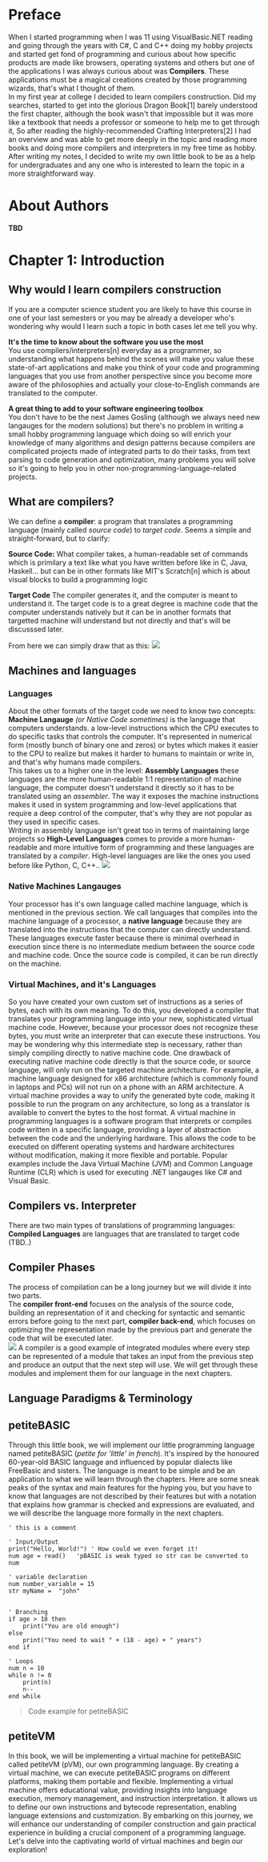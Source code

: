# Preface
When I started programming when I was 11 using VisualBasic.NET reading and going through the years with C#, C and C++ doing my hobby projects and started get fond of programming and curious about how specific products are made like browsers, operating systems and others but one of the applications I was always curious about was **Compilers**. These applications must be a magical creations created by those programming wizards, that's what I thought of them.  
In my first year at college I decided to learn compilers construction. Did my searches, started to get into the glorious Dragon Book[1] barely understood the first chapter, although the book wasn't that impossible but it was more like a textbook that needs a professor or someone to help me to get through it, So after reading the highly-recommended Crafting Interpreters[2] I had an overview and was able to get more deeply in the topic and reading more books and doing more compilers and interpreters in my free time as hobby.  
After writing my notes, I decided to write my own little book to be as a help for undergraduates and any one who is interested to learn the topic in a more straightforward way.

# About Authors
**TBD**

# Chapter 1: Introduction
## Why would I learn compilers construction
If you are a computer science student you are likely to have this course in one of your last semesters or you may be already a developer who's wondering why would I learn such a topic in both cases let me tell you why.  

**It's the time to know about the software you use the most**  
You use compilers/interpreters[n] everyday as a programmer, so understanding what happens behind the scenes will make you value these state-of-art applications and make you think of your code and programming languages that you use from another perspective since you become more aware of the philosophies and actually your close-to-English commands are translated to the computer.  

**A great thing to add to your software engineering toolbox**  
You don't have to be the next James Gosling (although we always need new langauges for the modern solutions) but there's no problem in writing a small hobby programming language which doing so will enrich your knowledge of many algorithms and design patterns because compilers are complicated projects made of integrated parts to do their tasks, from text parsing to code generation and optimization, many problems you will solve so it's going to help you in other non-programming-language-related projects.  

## What are compilers?
We can define a **compiler**: a program that translates a programming language (mainly called _source code_) to _target code_. Seems a simple and straight-forward, but to clarify:

**Source Code:** What compiler takes, a human-readable set of commands which is primilary a text like what you have written before like in C, Java, Haskell... but can be in other formats like MIT's Scratch[n] which is about visual blocks to build a programming logic

**Target Code** The compiler generates it, and the computer is meant to understand it. The target code is to a great degree is machine code that the computer understands natively but it can be in another formats that targetted machine will understand but not directly and that's will be discusssed later.

From here we can simply draw that as this:
![](images/chp1/fig1-1.PNG)

## Machines and languages
### Languages
About the other formats of the target code we need to know two concepts: **Machine Langauge** *(or Native Code sometimes)* is the language that computers understands. a low-level instructions which the CPU executes to do specific tasks that controls the computer. It's represented in numerical form (mostly bunch of binary one and zeros) or bytes which makes it easier to the CPU to realize but makes it harder to humans to maintain or write in, and that's why humans made compilers.  
This takes us to a higher one in the level: **Assembly Languages** these languages are the more human-readable 1:1 representation of machine language, the computer doesn't understand it directly so it has to be translated using an *assembler*. The way it exposes the machine instructions makes it used in system programming and low-level applications that require a deep control of the computer, that's why they are not popular as they used in specific cases.  
Writing in assembly language isn't great too in terms of maintaining large projects so **High-Level Languages** comes to provide a more human-readable and more intuitive form of programming and these languages are translated by a *compiler*. High-level languages are like the ones you used before like Python, C, C++.. 
![](images/chp1/fig1-2.PNG) 

### Native Machines Langauges
Your processor has it's own language called machine language, which is mentioned in the previous section. We call languages that compiles into the machine language of a processor, a **native language** because they are translated into the instructions that the computer can directly understand. These languages execute faster because there is minimal overhead in execution since there is no intermediate medium between the source code and machine code. Once the source code is compiled, it can be run directly on the machine.

### Virtual Machines, and it's Languages
So you have created your own custom set of instructions as a series of bytes, each with its own meaning. To do this, you developed a compiler that translates your programming language into your new, sophisticated virtual machine code. However, because your processor does not recognize these bytes, you must write an interpreter that can execute these instructions. You may be wondering why this intermediate step is necessary, rather than simply compiling directly to native machine code. One drawback of executing native machine code directly is that the source code, or source language, will only run on the targeted machine architecture. For example, a machine language designed for x86 architecture (which is commonly found in laptops and PCs) will not run on a phone with an ARM architecture. A virtual machine provides a way to unify the generated byte code, making it possible to run the program on any architecture, so long as a translator is available to convert the bytes to the host format.
A virtual machine in programming languages is a software program that interprets or compiles code written in a specific language, providing a layer of abstraction between the code and the underlying hardware. This allows the code to be executed on different operating systems and hardware architectures without modification, making it more flexible and portable. Popular examples include the Java Virtual Machine (JVM) and Common Language Runtime (CLR) which is used for executing .NET langauges like C# and Visual Basic.
## Compilers vs. Interpreter
There are two main types of translations of programming languages:  
**Compiled Languages** are languages that are translated to target code (TBD..)


## Compiler Phases
The process of compilation can be a long journey but we will divide it into two parts.  
The **compiler front-end** focuses on the analysis of the source code, building an representation of it and checking for syntactic and semantic errors before going to the next part, **compiler back-end**, which focuses on optimizing the representation made by the previous part and generate the code that will be executed later.  
![](images/chp1/fig1-4.PNG)
A compiler is a good example of integrated modules where every step can be represented of a module that takes an input from the previous step and produce an output that the next step will use.
We will get through these modules and implement them for our language in the next chapters.

## Language  Paradigms & Terminology


## petiteBASIC
Through this little book, we will implement our little programming language named petiteBASIC (*petite for 'little' in french*). It's inspired by the honoured 60-year-old BASIC language and influenced by popular dialects like FreeBasic and sisters. The language is meant to be simple and be an application to what we will learn through the chapters.
Here are some sneak peaks of the syntax and main features for the hyping you, but you have to know that languages are not described by their features but with a notation that explains how grammar is checked and expressions are evaluated, and we will describe the language more formally in the next chapters.

```basic
' this is a comment

' Input/Output
print("Hello, World!") ' How could we even forget it!
num age = read()   'pBASIC is weak typed so str can be converted to num

' variable declaration
num number_variable = 15 
str myName =  "john"


' Branching
if age > 18 then
    print("You are old enough")
else
    print("You need to wait " + (18 - age) + " years")
end if

' Loops
num n = 10
while n != 0
    print(n)
    n--
end while
```
> Code example for petiteBASIC

## petiteVM
In this book, we will be implementing a virtual machine for petiteBASIC called petiteVM (pVM), our own programming language. By creating a virtual machine, we can execute petiteBASIC programs on different platforms, making them portable and flexible. Implementing a virtual machine offers educational value, providing insights into language execution, memory management, and instruction interpretation. It allows us to define our own instructions and bytecode representation, enabling language extensions and customization. By embarking on this journey, we will enhance our understanding of compiler construction and gain practical experience in building a crucial component of a programming language. Let's delve into the captivating world of virtual machines and begin our exploration!